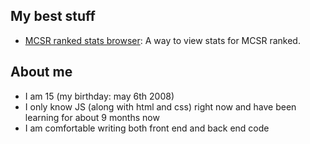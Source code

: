 ## My best stuff

- [MCSR ranked stats browser](https://github.com/nacho-cs/nacho-cs.github.io): A way to view stats for MCSR ranked.

## About me

- I am 15 (my birthday: may 6th 2008)
- I only know JS (along with html and css) right now and have been learning for about 9 months now
- I am comfortable writing both front end and back end code

